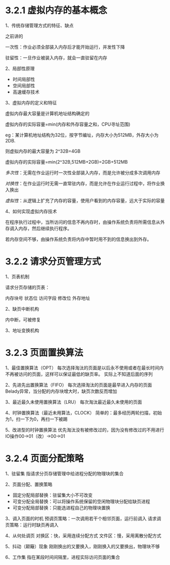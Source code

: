 # 3.2.1 虚拟内存的基本概念

1、传统存储管理方式的特征、缺点

之前讲的

一次性：作业必须全部装入内存后才能开始运行，并发性下降

驻留性：一旦作业被装入内存，就会一直驻留在内存

2、局部性原理

- 时间局部性
- 空间局部性
- 高速缓存技术

3、虚拟内存的定义和特征

虚拟内存最大容量是计算机地址结构确定的

虚拟内存的实际容量=min(内存和外存容量之和，CPU寻址范围)

eg：某计算机地址结构为32位，按字节编址，内存大小为512MB，外存大小为2DB.

则虚拟内存的最大容量为 2^32B=4GB

虚拟内存的实际容量=min(2^32B,512MB+2GB)=2GB+512MB

*多次性*：无需在作业运行时一次性全部装入内存，而是允许被分成多次调用内存

*对换性*：在作业运行时无需一直常驻内存，而是允许在作业运行过程中，将作业换入换出

*虚拟性*：从逻辑上扩充了内存的容量，使用户看到的内存容量，远大于实际的容量

4、如何实现虚拟内存技术

在程序执行过程中，当所访问的信息不再内存时，由操作系统负责将所需信息从外存调入内存，然后继续执行程序。

若内存空间不够，由操作系统负责将内存中暂时用不到的信息换出到外存。

# 3.2.2 请求分页管理方式

1、页表机制

请求分页存储的页表：

内存块号 状态位 访问字段 修改位 外存地址

2、缺页中断机构

内中断，可被修复

3、地址变换机构

# 3.2.3 页面置换算法

1、最佳置换算法（OPT）
每次选择淘汰的页面是以后永不使用或者在最长时间内不再被访问的页面，这样可以保证最低的缺页率。
实际上不知道后面的序列

2、先进先出置换算法（FIFO）
每次选择淘汰的页面是最早进入内存的页面
Belady异常，当分配的内存块增大时，缺页次数反而增加

3、最近最久未使用置换算法（LRU）
每次淘汰最近最久未使用的页面

4、时钟置换算法（最近未用算法，CLOCK）
简单的：最多经历两轮扫描，初始为1，扫一下为0，再扫一下被踢

5、改进型的时钟置换算法
优先淘汰没有被修改过的，因为没有修改过的不用进行IO操作00->01（改）->00->01

# 3.2.4 页面分配策略

1、驻留集
指请求分页存储管理中给进程分配的物理块的集合

2、页面分配、置换策略
- 固定分配局部替换：驻留集大小不可改变
- 可变分配全局替换：可以将操作系统保留的空闲物理块分配给缺页进程
- 可变分配局部替换：只能选进程自己的物理块置换

3、调入页面的时机
预调页策略：一次调用若干个相邻页面，运行前调入
请求调页策略：运行时缺页再调入

4、从何处调页
对换区：快，采用连续分配方式
文件区：慢，采用离散分配方式

5、抖动（颠簸）现象
刚刚换出的又要换入，刚刚换入的又要换出，物理块不够

6、工作集
指在某段时间间隔里，进程实际访问页面的集合